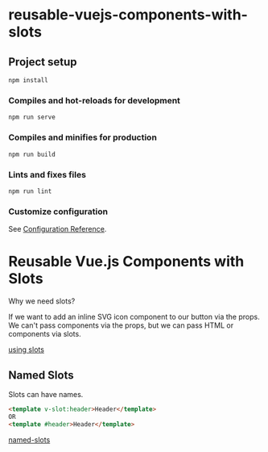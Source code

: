# reusable-vuejs-components-with-slots

## Project setup
```
npm install
```

### Compiles and hot-reloads for development
```
npm run serve
```

### Compiles and minifies for production
```
npm run build
```

### Lints and fixes files
```
npm run lint
```

### Customize configuration
See [Configuration Reference](https://cli.vuejs.org/config/).

# Reusable Vue.js Components with Slots

Why we need slots?

If we want to add an inline SVG icon component to our button via the props. We can't pass components via the props, but we can pass HTML or components via slots.

[using slots](https://vueschool.io/lessons/using-slots)

## Named Slots

Slots can have names. 

```html
<template v-slot:header>Header</template>
OR
<template #header>Header</template>
```

[named-slots](https://vueschool.io/lessons/named-slots)